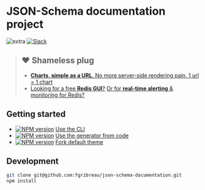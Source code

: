 # JSON-Schema documentation project

![extra](https://img.shields.io/badge/actively%20maintained-yes-ff69b4.svg?) [![Slack](https://img.shields.io/badge/Slack-Join%20our%20tech%20community-17202A?logo=slack)](https://join.slack.com/t/fgribreau/shared_invite/zt-edpjwt2t-Zh39mDUMNQ0QOr9qOj~jrg)

> ## ❤️ Shameless plug
> - [**Charts, simple as a URL**. No more server-side rendering pain, 1 url = 1 chart](https://image-charts.com)
> - [Looking for a free **Redis GUI**?](http://redsmin.com) [Or for **real-time alerting** & monitoring for Redis?](http://redsmin.com)

## Getting started

* [![NPM version](https://img.shields.io/npm/v/json-schema-documentation-cli.svg)](https://www.npmjs.com/package/json-schema-documentation-cli) [Use the CLI](/packages/cli)
* [![NPM version](https://img.shields.io/npm/v/json-schema-documentation-generator.svg)](https://www.npmjs.com/package/json-schema-documentation-generator) [Use the generator from code](/packages/generator)
*  [![NPM version](https://img.shields.io/npm/v/json-schema-documentation-theme-default.svg)](https://www.npmjs.com/package/json-schema-documentation-theme-default) [Fork default theme](/packages/theme-default)


## Development

```bash
git clone git@github.com:fgribreau/json-schema-documentation.git
npm install
```
